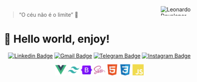 <a href="https://leodev7.github.io/portfolio/">
    <img src="https://leodev7.github.io/portfolio/img/leo-logo.png" alt="Leonardo Developer Logo" align="right" title="Logo" width="90" height="25" />
</a>

> “O céu não é o limite” 🚀

# 👋 Hello world, enjoy!

<div align="center">

[![Linkedin Badge](https://img.shields.io/badge/-LinkedIn-blue?style=flat-square&logo=Linkedin&logoColor=white&link=https://www.linkedin.com/in/leonardodev7/)](https://www.linkedin.com/in/leonardodev7/)
[![Gmail Badge](https://img.shields.io/badge/-Gmail-c14438?style=flat-square&logo=Gmail&logoColor=white&link=mailto:leop.contato@gmail.com)](mailto:leop.contato@gmail.com)
[![Telegram Badge](https://img.shields.io/badge/-Telegram-blue?style=flat-square&labelColor=blue&logo=telegram&logoColor=white&link=https://t.me/Leop7)](https://t.me/Leop7)
[![Instagram Badge](https://img.shields.io/badge/-Instagram-orange?style=flat-square&labelColor=orange&logo=instagram&logoColor=white&link=https://instagram.com/leonardodev7)](https://instagram.com/leonardodev7)

<img height="30" src="https://raw.githubusercontent.com/devicons/devicon/master/icons/vuejs/vuejs-original.svg">
<img height="30" src="https://raw.githubusercontent.com/devicons/devicon/master/icons/tailwindcss/tailwindcss-plain.svg">
<img height="30" src="https://raw.githubusercontent.com/devicons/devicon/master/icons/bootstrap/bootstrap-original.svg">
<img height="30" src="https://raw.githubusercontent.com/devicons/devicon/master/icons/sass/sass-original.svg">
<img height="30" src="https://raw.githubusercontent.com/devicons/devicon/master/icons/html5/html5-original.svg">
<img height="30" src="https://raw.githubusercontent.com/devicons/devicon/master/icons/css3/css3-original.svg">
<img height="30" src="https://raw.githubusercontent.com/devicons/devicon/master/icons/javascript/javascript-plain.svg">

</div>
